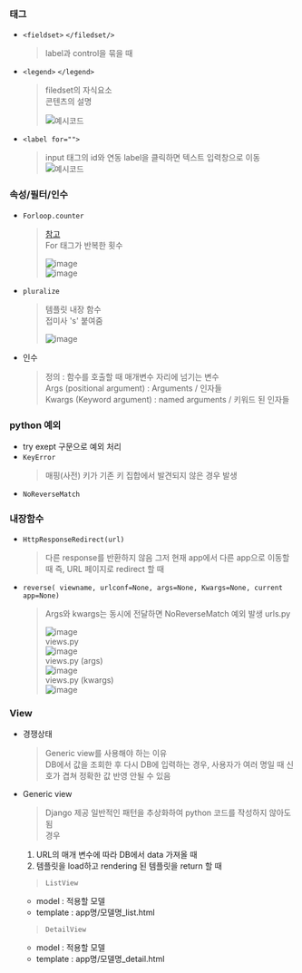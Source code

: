 ### 태그  
- `<fieldset>` `</filedset/>`  
  > label과 control을 묶을 때  
- `<legend>` `</legend>`  
  > filedset의 자식요소  
  > 콘텐츠의 설명
  > 
  > ![예시코드](https://user-images.githubusercontent.com/66674138/140509959-4f00f0a7-4d7f-4e4f-a129-2f464dc4822f.png)
   
- `<label for="">`  
  > input 태그의 id와 연동
  > label을 클릭하면 텍스트 입력창으로 이동  
  > ![예시코드](https://user-images.githubusercontent.com/66674138/140510768-26b7d3b4-776c-4be9-8598-ff5fb509a051.png)

### 속성/필터/인수  
- `Forloop.counter`  
  > [참고](https://docs.djangoproject.com/ko/3.2/ref/templates/builtins/#ref-templates-builtins-tags)  
  > For 태그가 반복한 횟수  
  > 
  > ![image](https://user-images.githubusercontent.com/66674138/140510971-9f106d5f-d61a-4896-b5f1-1fdbe43f5bf4.png)  
  > ![image](https://user-images.githubusercontent.com/66674138/140511161-0282ac5e-9a39-4bd3-a52a-38ef97305f36.png)  
- `pluralize`  
  > 템플릿 내장 함수  
  > 접미사 's' 붙여줌  
  > 
  > ![image](https://user-images.githubusercontent.com/66674138/140511294-c1b1c2a9-29f9-4009-b978-3462c6d73746.png)  
- 인수  
  > 정의 : 함수를 호출할 때 매개변수 자리에 넘기는 변수  
  > Args (positional argument) : Arguments / 인자들  
  > Kwargs (Keyword argument) : named arguments / 키워드 된 인자들  

### python 예외  
- try exept 구문으로 예외 처리
- `KeyError`  
  > 매핑(사전) 키가 기존 키 집합에서 발견되지 않은 경우 발생  
- `NoReverseMatch`

### 내장함수  
- `HttpResponseRedirect(url)`  
  > 다른 response를 반환하지 않음
  > 그저 현재 app에서 다른 app으로 이동할 때 즉, URL 페이지로 redirect 할 때  
- `reverse( viewname, urlconf=None, args=None, Kwargs=None, current app=None)`  
  > Args와 kwargs는 동시에 전달하면 NoReverseMatch 예외 발생
  > urls.py  
  > 
  > ![image](https://user-images.githubusercontent.com/66674138/140511664-a5a13b23-4d00-4fd4-91a1-c83410083d06.png)  
  > views.py  
  > ![image](https://user-images.githubusercontent.com/66674138/140511693-575d03dc-4dbd-4c9e-8a6b-f1ba61a30c90.png)  
  > views.py (args)  
  > ![image](https://user-images.githubusercontent.com/66674138/140511739-bfd7e2dd-1b2d-4207-a6a7-875320ba94fd.png)  
  > views.py (kwargs)  
  > ![image](https://user-images.githubusercontent.com/66674138/140511786-e0a81967-5cca-45af-9bc3-a916f21d942f.png)  

### View  
- 경쟁상태
  > Generic view를 사용해야 하는 이유  
  > DB에서 값을 조회한 후 다시 DB에 입력하는 경우, 사용자가 여러 명일 때 신호가 겹쳐 정확한 값 반영 안될 수 있음  
- Generic view  
  > Django 제공
  > 일반적인 패턴을 추상화하여 python 코드를 작성하지 않아도 됨  
  > 경우  
    1. URL의 매개 변수에 따라 DB에서 data 가져올 때 
    2. 템플릿을 load하고 rendering 된 템플릿을 return 할 때
  > `ListView`  
    - model : 적용할 모델
    - template : app명/모델명_list.html  
  > `DetailView`  
    - model : 적용할 모델  
    - template : app명/모델명_detail.html



